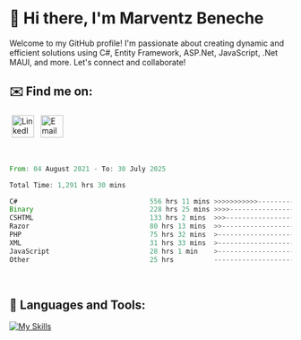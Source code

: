 # 👋 Hi there, I'm Marventz Beneche

Welcome to my GitHub profile! I'm passionate about creating dynamic and efficient solutions using C#, Entity Framework, ASP.Net, JavaScript, .Net MAUI, and more. Let's connect and collaborate!

## ✉️ Find me on:
 <a href="https://linkedin.com/in/benechem" target="_blank" rel="noopener noreferrer"> <img src="https://icons.iconarchive.com/icons/limav/flat-gradient-social/512/Linkedin-icon.png" alt="LinkedIn" height="40" style="vertical-align:top; margin:4px"></a>
 <a href="mailto:info@benechem.co"> <img src="https://icons.iconarchive.com/icons/dtafalonso/android-lollipop/512/Gmail-icon.png" alt="Email" height="40" style="vertical-align:top; margin:4px"></a>
</p>

<br/>
<!--START_SECTION:waka-->

```rust
From: 04 August 2021 - To: 30 July 2025

Total Time: 1,291 hrs 30 mins

C#                                 556 hrs 11 mins >>>>>>>>>>>--------------   42.25 %
Binary                             228 hrs 25 mins >>>>---------------------   17.35 %
CSHTML                             133 hrs 2 mins  >>>----------------------   10.11 %
Razor                              80 hrs 13 mins  >>-----------------------   06.09 %
PHP                                75 hrs 32 mins  >------------------------   05.74 %
XML                                31 hrs 33 mins  >------------------------   02.40 %
JavaScript                         28 hrs 1 min    >------------------------   02.13 %
Other                              25 hrs          -------------------------   01.90 %
```

<!--END_SECTION:waka-->
<br />

## 🧰 Languages and Tools:

[![My Skills](https://skillicons.dev/icons?i=js,html,css,cs,java,php,mysql,dotnet,bootstrap,visualstudio,vscode,androidstudio,azure,xd,wordpress,raspberrypi)](https://skillicons.dev)
<br />

